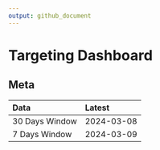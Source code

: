 ```yaml
---
output: github_document
---
```


# Targeting Dashboard



## Meta


|Data           |Latest     |
|:--------------|:----------|
|30 Days Window |2024-03-08 |
|7 Days Window  |2024-03-09 |
